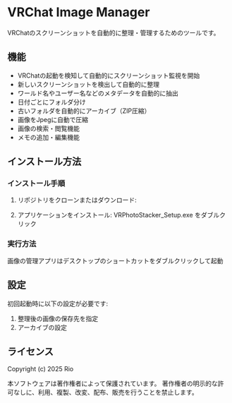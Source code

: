 # VRChat Image Manager

VRChatのスクリーンショットを自動的に整理・管理するためのツールです。

## 機能

- VRChatの起動を検知して自動的にスクリーンショット監視を開始
- 新しいスクリーンショットを検出して自動的に整理
- ワールド名やユーザー名などのメタデータを自動的に抽出
- 日付ごとにフォルダ分け
- 古いフォルダを自動的にアーカイブ（ZIP圧縮）
- 画像をJpegに自動で圧縮
- 画像の検索・閲覧機能
- メモの追加・編集機能

## インストール方法

### インストール手順

1. リポジトリをクローンまたはダウンロード:

2. アプリケーションをインストール:
VRPhotoStacker_Setup.exe をダブルクリック

### 実行方法
画像の管理アプリはデスクトップのショートカットをダブルクリックして起動

## 設定

初回起動時に以下の設定が必要です:

1. 整理後の画像の保存先を指定
2. アーカイブの設定

## ライセンス
Copyright (c) 2025 Rio

本ソフトウェアは著作権者によって保護されています。
著作権者の明示的な許可なしに、利用、複製、改変、配布、販売を行うことを禁止します。
